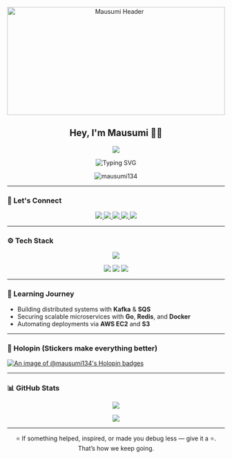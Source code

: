 <p align="center">
  <img src="https://github.com/user-attachments/assets/8d8a89ed-78a1-4deb-96ff-664cf03bcd52" alt="Mausumi Header" width="100%" height="250">



</p>

<h2 align="center">Hey, I'm Mausumi 👩‍💻</h2>
<p align="center">
  <img src="https://img.shields.io/badge/just%20a%20failure%20finding%20a%20way%20to%20win.-6b21a8?style=for-the-badge&logo=github&logoColor=white&labelColor=000000" />
</p>



<p align="center">
  <img src="https://readme-typing-svg.demolab.com?font=Fira+Code&pause=1000&color=64F4AC&center=true&vCenter=true&width=435&lines=Backend+dev+on+a+mission...;Open-source+curious+and+keyboard+friendly!" alt="Typing SVG" />
</p>

<p align="center">
  <img src="https://komarev.com/ghpvc/?username=mausumi134&label=Profile%20views&color=6b5b95&style=flat-square" alt="mausumi134" />
</p>

---

### 💬 Let's Connect

<p align="center">
  <a href="https://discord.com/users/1284912937323987076">
    <img src="https://img.shields.io/badge/Discord-404EED?style=for-the-badge&logo=discord&logoColor=white" />
  </a>
  <a href="https://www.linkedin.com/in/mausumi-ghadei-006466229/">
    <img src="https://img.shields.io/badge/LinkedIn-0A66C2?style=for-the-badge&logo=linkedin&logoColor=white" />
  </a>
  <a href="https://github.com/Mausumi134">
    <img src="https://img.shields.io/badge/GitHub-181717?style=for-the-badge&logo=github&logoColor=white" />
  </a>
  <a href="https://www.hackerrank.com/profile/iangel8093">
    <img src="https://img.shields.io/badge/Hackerrank-2EC866?style=for-the-badge&logo=hackerrank&logoColor=white" />
  </a>
  <a href="https://leetcode.com/u/Mausumighadei/">
    <img src="https://img.shields.io/badge/LeetCode-FFA116?style=for-the-badge&logo=leetcode&logoColor=white" />
  </a>
</p>

---

### ⚙️ Tech Stack

<p align="center">
  <img src="https://skillicons.dev/icons?i=py,go,nodejs,react,mysql,mongodb,redis,kafka,git,github,docker,aws,linux,vscode,postman,html,css,js,tailwind&theme=dark" />
</p>

<p align="center">
  <img src="https://img.shields.io/badge/AWS%20S3-569A31?style=for-the-badge&logo=amazon-aws&logoColor=white" />
  <img src="https://img.shields.io/badge/AWS%20EC2-FF9900?style=for-the-badge&logo=amazon-aws&logoColor=white" />
  <img src="https://img.shields.io/badge/AWS%20SQS-232F3E?style=for-the-badge&logo=amazonaws&logoColor=white" />
</p>

---

### 🌱 Learning Journey
- Building distributed systems with **Kafka** & **SQS**
- Securing scalable microservices with **Go**, **Redis**, and **Docker**
- Automating deployments via **AWS EC2** and **S3**

---

### 🏅 Holopin (Stickers make everything better)

[![An image of @mausumi134's Holopin badges](https://holopin.me/mausumi134)](https://holopin.io/@mausumi134)

---

### 📊 GitHub Stats

<p align="center">
  <img src="https://github-readme-stats-sync.vercel.app/api?username=mausumi134&count_private=true&show_icons=true&theme=radical&border_radius=10" />
</p>

<p align="center">
  <img src="https://github-readme-streak-stats.herokuapp.com?user=mausumi134&theme=dark&hide_border=true" />
</p>

---

<p align="center">⭐ If something helped, inspired, or made you debug less — give it a ⭐. That’s how we keep going.</p>
